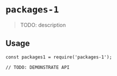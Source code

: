 # `packages-1`

> TODO: description

## Usage

```
const packages1 = require('packages-1');

// TODO: DEMONSTRATE API
```
